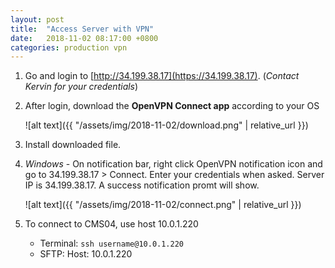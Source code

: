 ```yaml
---
layout: post
title:  "Access Server with VPN"
date:   2018-11-02 08:17:00 +0800
categories: production vpn
---
```


1. Go and login to [http://34.199.38.17](https://34.199.38.17). (*Contact Kervin for your credentials*)

1. After login, download the **OpenVPN Connect app** according to your OS

   ![alt text]({{ "/assets/img/2018-11-02/download.png" | relative_url }})

1. Install downloaded file.

1. *Windows* - On notification bar, right click OpenVPN notification icon and go to 34.199.38.17 > Connect. Enter your credentials when asked. Server IP is 34.199.38.17. A success notification promt will show.

   ![alt text]({{ "/assets/img/2018-11-02/connect.png" | relative_url }})
   
1. To connect to CMS04, use host 10.0.1.220 
     
   - Terminal: `ssh username@10.0.1.220`
   - SFTP: Host: 10.0.1.220
